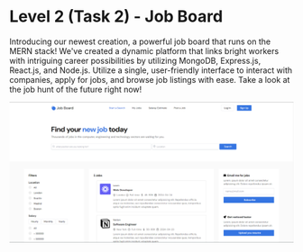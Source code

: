 # Level 2 (Task 2) - Job Board

Introducing our newest creation, a powerful job board that runs on the MERN stack! We've created a dynamic platform that links bright workers with intriguing career possibilities by utilizing MongoDB, Express.js, React.js, and Node.js. Utilize a single, user-friendly interface to interact with companies, apply for jobs, and browse job listings with ease. Take a look at the job hunt of the future right now!

![Job Board](./public/images/preview.png)